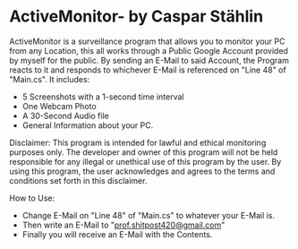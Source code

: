# ActiveMonitor- by Caspar Stählin
ActiveMonitor is a surveillance program that allows you to monitor your PC from any Location, this all works through a Public Google Account provided by myself for the public. By sending an E-Mail to said Account, the Program reacts to it and responds to whichever E-Mail is referenced on "Line 48" of "Main.cs". It includes:
  - 5 Screenshots with a 1-second time interval
  - One Webcam Photo
  - A 30-Second Audio file
  - General Information about your PC.

Disclaimer: This program is intended for lawful and ethical monitoring purposes only. 
The developer and owner of this program will not be held responsible for any illegal or unethical use of this program by the user. By using this program, the user acknowledges and agrees to the terms and conditions set forth in this disclaimer.

How to Use:
  - Change E-Mail on "Line 48" of "Main.cs" to whatever your E-Mail is.
  - Then write an E-Mail to "prof.shitpost420@gmail.com"
  - Finally you will receive an E-Mail with the Contents.

